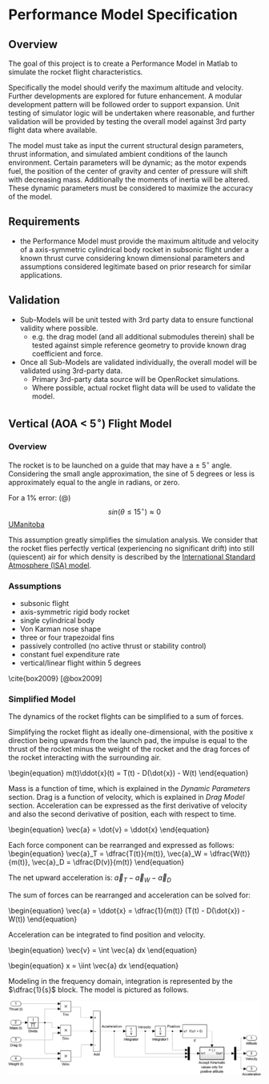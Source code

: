 # Performance Model Specification

## Overview 
The goal of this project is to create a Performance Model in Matlab to simulate the rocket flight characteristics.

Specifically the model should verify the maximum altitude and velocity. Further developments are explored for future enhancement. A modular development pattern will be followed order to support expansion. Unit testing of simulator logic will be undertaken where reasonable, and further validation will be provided by testing the overall model against 3rd party flight data where available.

The model must take as input the current structural design parameters, thrust information, and simulated ambient conditions of the launch environment. Certain parameters will be dynamic; as the motor expends fuel, the position of the center of gravity and center of pressure will shift with decreasing mass. Additionally the moments of inertia will be altered. These dynamic parameters must be considered to maximize the accuracy of the model.

## Requirements

- the Performance Model must provide the maximum altitude and velocity of a axis-symmetric cylindrical body rocket in subsonic flight under a known thrust curve considering known dimensional parameters and assumptions considered legitimate based on prior research for similar applications.

## Validation

- Sub-Models will be unit tested with 3rd party data to ensure functional validity where possible.
    - e.g. the drag model (and all additional submodules therein) shall be tested against simple reference geometry to provide known drag coefficient and force.
- Once all Sub-Models are validated individually, the overall model will be validated using 3rd-party data.
    - Primary 3rd-party data source will be OpenRocket simulations.
    - Where possible, actual rocket flight data will be used to validate the model.

## Vertical (AOA < 5$^\circ$) Flight Model

### Overview

The rocket is to be launched on a guide that may have a $\pm$ 5$^\circ$ angle. Considering the small angle approximation, the sine of 5 degrees or less is approximately equal to the angle in radians, or zero.

For a 1% error:
(@) $$ sin ( \theta \le 15^\circ ) \approx 0 $$ 
[UManitoba](http://www.physics.umanitoba.ca/undergraduate/phys2260/Lectures/Intro%20Optics%20-%20PPT%20v1part%2004.pdf)

This assumption greatly simplifies the simulation analysis. We consider that the rocket flies perfectly vertical (experiencing no significant drift) into still (quiescent) air for which density is described by the [International Standard Atmosphere (ISA) model](https://en.wikipedia.org/wiki/International_Standard_Atmosphere). 

### Assumptions

- subsonic flight
- axis-symmetric rigid body rocket
- single cylindrical body 
- Von Karman nose shape
- three or four trapezoidal fins 
- passively controlled (no active thrust or stability control)
- constant fuel expenditure rate
- vertical/linear flight within 5 degrees

\cite{box2009}
[@box2009] 

### Simplified Model

The dynamics of the rocket flights can be simplified to a sum of forces. 

Simplifying the rocket flight as ideally one-dimensional, with the positive x direction being upwards from the launch pad, the impulse is equal to the thrust of the rocket minus the weight of the rocket and the drag forces of the rocket interacting with the surrounding air.

\begin{equation}
m(t)\ddot{x}(t) = T(t) - D(\dot{x}) - W(t)
\end{equation}

Mass is a function of time, which is explained in the *Dynamic Parameters* section. Drag is a function of velocity, which is explained in *Drag Model* section.
Acceleration can be expressed as the first derivative of velocity and also the second derivative of position, each with respect to time.

\begin{equation}
\vec{a} = \dot{v} = \ddot{x}
\end{equation}

Each force component can be rearranged and expressed as follows:
\begin{equation}
\vec{a}_T = \dfrac{T(t)}{m(t)}, \vec{a}_W = \dfrac{W(t)}{m(t)}, \vec{a}_D = \dfrac{D(v)}{m(t)}
\end{equation}

The net upward acceleration is: $\vec{a}_T  - \vec{a}_W - \vec{a}_D$

The sum of forces can be rearranged and acceleration can be solved for:

\begin{equation}
\vec{a} =  \ddot{x} = \dfrac{1}{m(t)} (T(t) - D(\dot{x}) - W(t)) 
\end{equation}

Acceleration can be integrated to find position and velocity.

\begin{equation}
\vec{v} = \int \vec{a} dx
\end{equation}

\begin{equation}
x = \iint \vec{a} dx
\end{equation}

Modeling in the frequency domain, integration is represented by the $\dfrac{1}{s}$ block. The model is pictured as follows. 

[vertical_model_simplified]: images/vertical_model_simplified.png "Vertical Model - Simplified" 
![Vertical Flight Model - Simplified \label{vertical_model_simplified}][vertical_model_simplified] 
